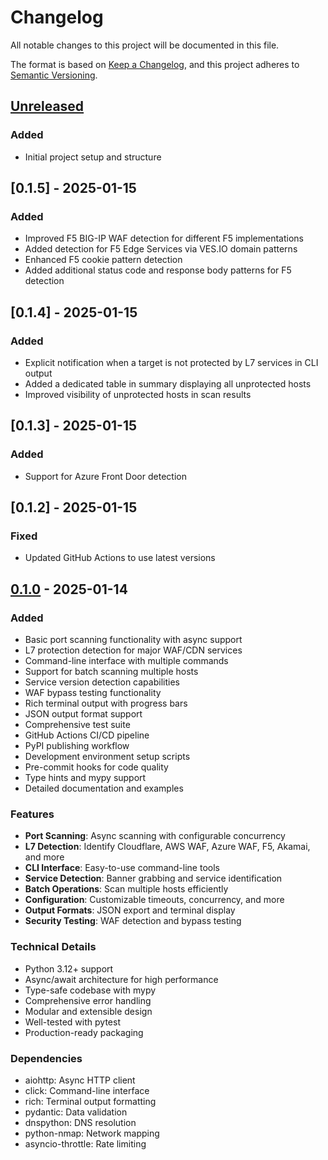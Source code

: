 # Changelog

All notable changes to this project will be documented in this file.

The format is based on [Keep a Changelog](https://keepachangelog.com/en/1.0.0/),
and this project adheres to [Semantic Versioning](https://semver.org/spec/v2.0.0.html).

## [Unreleased]

### Added
- Initial project setup and structure

## [0.1.5] - 2025-01-15

### Added
- Improved F5 BIG-IP WAF detection for different F5 implementations
- Added detection for F5 Edge Services via VES.IO domain patterns
- Enhanced F5 cookie pattern detection
- Added additional status code and response body patterns for F5 detection

## [0.1.4] - 2025-01-15

### Added
- Explicit notification when a target is not protected by L7 services in CLI output
- Added a dedicated table in summary displaying all unprotected hosts
- Improved visibility of unprotected hosts in scan results

## [0.1.3] - 2025-01-15

### Added
- Support for Azure Front Door detection

## [0.1.2] - 2025-01-15

### Fixed
- Updated GitHub Actions to use latest versions

## [0.1.0] - 2025-01-14

### Added
- Basic port scanning functionality with async support
- L7 protection detection for major WAF/CDN services
- Command-line interface with multiple commands
- Support for batch scanning multiple hosts
- Service version detection capabilities
- WAF bypass testing functionality
- Rich terminal output with progress bars
- JSON output format support
- Comprehensive test suite
- GitHub Actions CI/CD pipeline
- PyPI publishing workflow
- Development environment setup scripts
- Pre-commit hooks for code quality
- Type hints and mypy support
- Detailed documentation and examples

### Features
- **Port Scanning**: Async scanning with configurable concurrency
- **L7 Detection**: Identify Cloudflare, AWS WAF, Azure WAF, F5, Akamai, and more
- **CLI Interface**: Easy-to-use command-line tools
- **Service Detection**: Banner grabbing and service identification
- **Batch Operations**: Scan multiple hosts efficiently
- **Configuration**: Customizable timeouts, concurrency, and more
- **Output Formats**: JSON export and terminal display
- **Security Testing**: WAF detection and bypass testing

### Technical Details
- Python 3.12+ support
- Async/await architecture for high performance
- Type-safe codebase with mypy
- Comprehensive error handling
- Modular and extensible design
- Well-tested with pytest
- Production-ready packaging

### Dependencies
- aiohttp: Async HTTP client
- click: Command-line interface
- rich: Terminal output formatting
- pydantic: Data validation
- dnspython: DNS resolution
- python-nmap: Network mapping
- asyncio-throttle: Rate limiting

[Unreleased]: https://github.com/yourusername/simple-port-checker/compare/v0.1.0...HEAD
[0.1.0]: https://github.com/yourusername/simple-port-checker/releases/tag/v0.1.0
